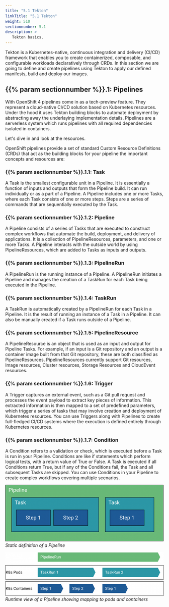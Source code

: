 ```yaml
---
title: "5.1 Tekton"
linkTitle: "5.1 Tekton"
weight: 510
sectionnumber: 5.1
description: >
   Tekton basics.
---
```


Tekton is a Kubernetes-native, continuous integration and delivery (CI/CD) framework that enables you to create containerized, composable, and configurable workloads declaratively through CRDs.
In this section we are going to define and create pipelines using Tekton to apply our defined manifests, build and deploy our images.


## {{% param sectionnumber %}}.1: Pipelines

With OpenShift 4 pipelines come in as a tech-preview feature. They represent a cloud-native CI/CD solution based on Kubernetes resources. Under the hood it uses Tekton building blocks to automate deployment by abstracting away the underlaying implementation details. Pipelines are a serverless system which runs pipelines with all required dependencies isolated in containers.

Let's dive in and look at the resources.

OpenShift pipelines provide a set of standard Custom Resource Definitions (CRDs) that act as the building blocks for your pipeline the important concepts and resources are:


### {{% param sectionnumber %}}.1.1: Task

A Task is the smallest configurable unit in a Pipeline. It is essentially a function of inputs and outputs that form the Pipeline build. It can run individually or as a part of a Pipeline. A Pipeline includes one or more Tasks, where each Task consists of one or more steps. Steps are a series of commands that are sequentially executed by the Task.


### {{% param sectionnumber %}}.1.2: Pipeline

A Pipeline consists of a series of Tasks that are executed to construct complex workflows that automate the build, deployment, and delivery of applications. It is a collection of PipelineResources, parameters, and one or more Tasks. A Pipeline interacts with the outside world by using PipelineResources, which are added to Tasks as inputs and outputs.


### {{% param sectionnumber %}}.1.3: PipelineRun

A PipelineRun is the running instance of a Pipeline. A PipelineRun initiates a Pipeline and manages the creation of a TaskRun for each Task being executed in the Pipeline.


### {{% param sectionnumber %}}.1.4: TaskRun

A TaskRun is automatically created by a PipelineRun for each Task in a Pipeline. It is the result of running an instance of a Task in a Pipeline. It can also be manually created if a Task runs outside of a Pipeline.


### {{% param sectionnumber %}}.1.5: PipelineResource

A PipelineResource is an object that is used as an input and output for Pipeline Tasks. For example, if an input is a Git repository and an output is a container image built from that Git repository, these are both classified as PipelineResources. PipelineResources currently support Git resources, Image resources, Cluster resources, Storage Resources and CloudEvent resources.


### {{% param sectionnumber %}}.1.6: Trigger

A Trigger captures an external event, such as a Git pull request and processes the event payload to extract key pieces of information. This extracted information is then mapped to a set of predefined parameters, which trigger a series of tasks that may involve creation and deployment of Kubernetes resources. You can use Triggers along with Pipelines to create full-fledged CI/CD systems where the execution is defined entirely through Kubernetes resources.


### {{% param sectionnumber %}}.1.7: Condition

A Condition refers to a validation or check, which is executed before a Task is run in your Pipeline. Conditions are like if statements which perform logical tests, with a return value of True or False. A Task is executed if all Conditions return True, but if any of the Conditions fail, the Task and all subsequent Tasks are skipped. You can use Conditions in your Pipeline to create complex workflows covering multiple scenarios.

![Static Pipeline Definition](pipeline-static-definition.png)
*Static definition of a Pipeline*

![Pipeline Runtime View](pipeline-runtime-view.png)
*Runtime view of a Pipeline showing mapping to pods and containers*
